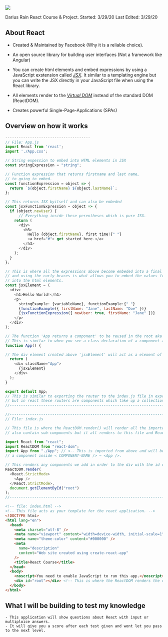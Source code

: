 <a href="https://reactjs.org"><img src="https://www.google.com/url?sa=i&url=https%3A%2F%2Fwww.tuannguyen.tech%2F2019%2F02%2Freact-16-8-captain-hook-is-here%2F&psig=AOvVaw3ySONHpa_BLuBXpI0_jt0T&ust=1585507829898000&source=images&cd=vfe&ved=0CAIQjRxqFwoTCJCv-YzrvegCFQAAAAAdAAAAABAD"></a>

<p>
Darius Rain
React Course & Project.
Started: 3/29/20
Last Edited: 3/29/20
</p>

## About React

- Created & Maintained by Facebook (Why it is a reliable choice).

- An open source library for building user interfaces (Not a framework like Angular)

- You can create html elements and embed expressions by using a JavaScript exstension called [_JSX_](https://reactjs.org/docs/introducing-jsx.html). It similar to a templating engine but you can write the JSX directly in your JavaScript file when using the React library.

- All elements render to the [_Virtual DOM_](https://reactjs.org/docs/faq-internals.html) instead of the standard DOM (ReactDOM).

- Creates powerful Single-Page-Applications (SPAs)

## Overview on how it works
```javascript
--------------------------------------
// File: App.js
import React from 'react';
import './App.css';

// String expession to embed into HTML elements in JSX
const stringExpression = "string";

// Function expression that returns firstname and last name,
// to going to embed.
const functionExpression = object => {
  return `${object.firstName} ${object.lastName}`;
};

// This returns JSX byitself and can also be embeded
const jsxFunctionExpression = object => {
  if (object.newUser) {
      // Everything inside these perentheses which is pure JSX.
    return (
      <div>
        <h3>
          Hello {object.firstName}, first time?{" "}
          <a href="#"> get started here.</a>
        </h3>
      </div>
    );
  }
};

// This is where all the expressions above become embeded into a final div element,
// and using the curly braces is what allows you to embed the values from the expressions,
// into the html elements.
const jsxElement = (
  <div>
    <h1>Hello World!</h1>
    <p>
      stringExample: {variableName}, functionExample:{" "}
      {functionExample({ firstName: "Jane", lastName: "Doe" })}
      {jsxFunctionExpression({ newUser: true, firstName: "Jane" })}
    </p>
  </div>
);

// The function 'App returns a component' to be reused in the root aka index.js file.
// This is similar to when you see a class declaration of a component as well.
function App() {

// The div element created above 'jsxElement' will act as a element of this component
  return (
    <div className="App">
      {jsxElement}
    </div>
  );
}

export default App;
// This is similar to exporting the router to the index.js file in expressjs,
// but in react these routers are components which take up a collection of elements.
//------------------------------------------------------------------------------------

//------------------------------------------------------------------------------------
// File: index.js

// This file is where the ReactDOM.render() will render all the imported components which can
// also contain sub-components but it all renders to this file and ReactDom is only used once.

import React from "react";
import ReactDOM from "react-dom";
import App from "./App"; // <-- This is imported from above and will be used as
// a component inside < COMPONENT-NAME /> ~ <App />.

// This renders any components we add in order to the div with the id of root located in index.html
ReactDOM.render(
  <React.StrictMode>
    <App />
  </React.StrictMode>,
  document.getElementById("root")
);
//------------------------------------------------------------------------------------
```

```html
<!-- file: index.html -->
<!-- This file acts as your template for the react application. -->
<!DOCTYPE html>
<html lang="en">
  <head>
    <meta charset="utf-8" />
    <meta name="viewport" content="width=device-width, initial-scale=1" />
    <meta name="theme-color" content="#000000" />
    <meta
      name="description"
      content="Web site created using create-react-app"
    />
    <title>React Course</title>
  </head>
  <body>
    <noscript>You need to enable JavaScript to run this app.</noscript>
    <div id="root"></div> <!-- This is where the ReactDOM renders the components from the index.js file -->
  </body>
</html>
```
## What I will be building to test my knowledge
    - This application will show questions about React with input or multiploice answers.
    - It will give you a score after each test given and wont let you pass to the next level.

